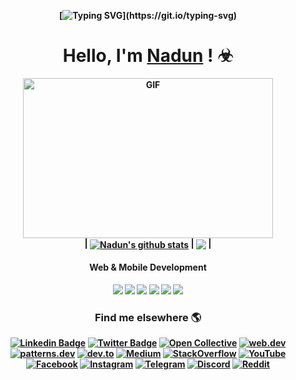 
<b>

<!-- 
[![Matrix SVG](https://raw.githubusercontent.com/ohidurbappy/uploads/main/matrix.svg)](https://www.youtube.com/watch?v=SDkAGkd4NLc) 

 <h2><img src="https://emojis.slackmojis.com/emojis/images/1531849430/4246/blob-sunglasses.gif?1531849430" width="30"/> Hey, nice to see you.
  </h2> -->


<div align='center'>


[![Typing SVG](https://readme-typing-svg.herokuapp.com?color=%2336BCF7&center=true&vCenter=true&width=600&lines=Hi+there+👋,+I+am+Nadun+Channa;+Welcome+to+My+Profile!;Over+3+years+of+programming+experience;Always+learning+new+things+;)](https://git.io/typing-svg)


#  Hello, I'm [Nadun](https://www.linkedin.com/in/nadun-channa-3a4a181aa) ! ☣


<img align= center  alt="GIF" src="https://github.com/abhisheknaiidu/abhisheknaiidu/blob/master/code.gif?raw=true" width="400" height="256" />

<!-- ### Languages and Tools:

<code><img height="20" src="https://raw.githubusercontent.com/github/explore/80688e429a7d4ef2fca1e82350fe8e3517d3494d/topics/javascript/javascript.png"></code>
<code><img height="20" src="https://raw.githubusercontent.com/github/explore/80688e429a7d4ef2fca1e82350fe8e3517d3494d/topics/react/react.png"></code>
<code><img height="20" src="https://raw.githubusercontent.com/github/explore/80688e429a7d4ef2fca1e82350fe8e3517d3494d/topics/vue/vue.png"></code>
<code><img height="20" src="https://raw.githubusercontent.com/github/explore/5c058a388828bb5fde0bcafd4bc867b5bb3f26f3/topics/graphql/graphql.png"></code>
<code><img height="20" src="https://raw.githubusercontent.com/github/explore/80688e429a7d4ef2fca1e82350fe8e3517d3494d/topics/nodejs/nodejs.png"></code>
<code><img height="20" src="https://raw.githubusercontent.com/github/explore/80688e429a7d4ef2fca1e82350fe8e3517d3494d/topics/cpp/cpp.png"></code>
<code><img height="20" src="https://raw.githubusercontent.com/github/explore/80688e429a7d4ef2fca1e82350fe8e3517d3494d/topics/git/git.png"></code> -->

<!-- #### Blockchain Development

![](https://img.shields.io/badge/Network-BitCoin-informational?style=flat&logo=bitcoin&logoColor=white&color=3bac3a)
![](https://img.shields.io/badge/Network-Ethereum-informational?style=flat&logo=ethereum&logoColor=white&color=3bac3a)
![](https://img.shields.io/badge/Network-Polkadot-informational?style=flat&color=3bac3a)
![](https://img.shields.io/badge/Network-Harmony-informational?style=flat&color=3bac3a)
![](https://img.shields.io/badge/Network-BSC-informational?style=flat&color=3bac3a)
![](https://img.shields.io/badge/Language-Solidity-informational?style=flat&logo=solidity&logoColor=white&color=3bac3a)
![](https://img.shields.io/badge/Token-ERC721-informational?style=flat&logo=erc721&logoColor=white&color=3bac3a)
![](https://img.shields.io/badge/Token-ERC1155-informational?style=flat&logo=erc1155&logoColor=white&color=3bac3a)
![](https://img.shields.io/badge/Token-ERC20-informational?style=flat&logo=erc20&logoColor=white&color=3bac3a) -->


<div align='row'>
| <a href="https://github.com/nadunchanna98/github-readme-stats"><img align="center" src="https://github-readme-stats.vercel.app/api?username=nadunchanna98&theme=transparent&show_icons=true&include_all_commits=true&theme=buefy&hide_border=true" alt="Nadun's github stats" /></a> | <a href="https://github.com/nadunchanna98/github-readme-stats"><img align="center"  src="https://github-readme-stats.vercel.app/api/top-langs/?username=nadunchanna98&theme=transparent&layout=compact&theme=buefy&hide_border=true" /></a> |
</div>






#### Web & Mobile Development

![](https://img.shields.io/badge/Framework-React-informational?style=flat&logo=react&logoColor=white&color=3bac3a)
![](https://img.shields.io/badge/Framework-Vue-informational?style=flat&logo=vue.js&logoColor=white&color=3bac3a)
![](https://img.shields.io/badge/Framework-Angular-informational?style=flat&logo=angular&logoColor=white&color=3bac3a)
![](https://img.shields.io/badge/Framework-React_Native-informational?style=flat&logo=react&logoColor=white&color=3bac3a)
![](https://img.shields.io/badge/Language-JavaScript-informational?style=flat&logo=javascript&logoColor=white&color=3bac3a)
![](https://img.shields.io/badge/Language-TypeScript-informational?style=flat&logo=typescript&logoColor=white&color=3bac3a)


### Find me elsewhere 🌎

[![Linkedin Badge](https://img.shields.io/badge/-LinkedIn-blue?style=flat-square&logo=Linkedin&logoColor=white&link=https://www.linkedin.com/in/anton-karlovskiy/)](https://www.linkedin.com/in/nadun-channa-3a4a181aa)
[![Twitter Badge](https://img.shields.io/badge/-Twitter-1ca0f1?style=flat-square&labelColor=1ca0f1&logo=twitter&logoColor=white&link=https://twitter.com/antonkarlovskiy)](https://twitter.com/NadunChanna)
[![Open Collective](https://img.shields.io/badge/-OpenCollective-1ca0f1?style=flat-square&labelColor=1ca0f1&link=https://opencollective.com/anton-karlovskiy)](https://opencollective.com/)
[![web.dev](https://img.shields.io/badge/-web.dev-1ca0f1?style=flat-square&labelColor=1ca0f1&link=https://web.dev/authors/antonkarlovskiy)](https://web.dev/authors)
[![patterns.dev](https://img.shields.io/badge/-patterns.dev-1ca0f1?style=flat-square&labelColor=1ca0f1&link=https://www.patterns.dev/about/)](https://www.patterns.dev/about/)
[![dev.to](https://img.shields.io/badge/-dev.to-1ca0f1?style=flat-square&labelColor=1ca0f1&link=https://dev.to/antonkarlovskiy)](https://dev.to/antonkarlovskiy)
[![Medium](https://img.shields.io/badge/-Medium-1ca0f1?style=flat-square&labelColor=1ca0f1&link=https://medium.com/@antonkarlovskiy)](https://medium.com/@antonkarlovskiy)
[![StackOverflow](https://img.shields.io/badge/-StackOverflow-1ca0f1?style=flat-square&labelColor=1ca0f1&link=https://stackoverflow.com/users/1111111/anton-karlovskiy)](https://stackoverflow.com/users/19736798/nadun-channa)
[![YouTube](https://img.shields.io/badge/-YouTube-1ca0f1?style=flat-square&labelColor=1ca0f1&link=https://www.youtube.com/channel/UC1QJ2h5ZJYQYQZ5YQXZ6Zjw)](https://www.facebook.com/Nadunchanna)
[![Facebook](https://img.shields.io/badge/-Facebook-1ca0f1?style=flat-square&labelColor=1ca0f1&link=https://www.facebook.com/anton.karlovskiy)](https://www.facebook.com/anton.karlovskiy)
[![Instagram](https://img.shields.io/badge/-Instagram-1ca0f1?style=flat-square&labelColor=1ca0f1&link=https://www.instagram.com/anton.karlovskiy)](https://www.instagram.com/nadun_channa/)
[![Telegram](https://img.shields.io/badge/-Telegram-1ca0f1?style=flat-square&labelColor=1ca0f1&link=https://t.me/antonkarlovskiy)](https://t.me/nadunchanna)
[![Discord](https://img.shields.io/badge/-Discord-1ca0f1?style=flat-square&labelColor=1ca0f1&link=https://discord.gg/)](https://discord.gg/)
[![Reddit](https://img.shields.io/badge/-Reddit-1ca0f1?style=flat-square&labelColor=1ca0f1&link=https://www.reddit.com/user/antonkarlovskiy)](https://www.reddit.com/user/antonkarlovskiy)


